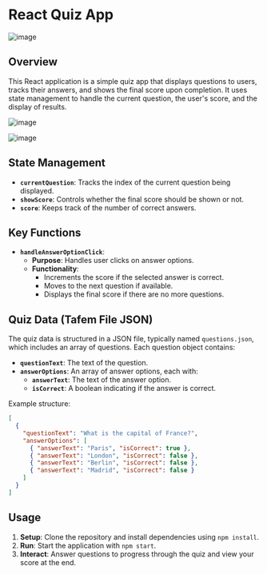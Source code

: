 
# React Quiz App

![image](https://github.com/user-attachments/assets/842df3b8-23fd-4417-953f-abf51cf40b48)

## Overview
This React application is a simple quiz app that displays questions to users, tracks their answers, and shows the final score upon completion. It uses state management to handle the current question, the user's score, and the display of results.

![image](https://github.com/user-attachments/assets/470cf12b-b62a-4da3-a6be-15e3256f0230)

![image](https://github.com/user-attachments/assets/d570f200-d465-45ef-9616-80051a455606)

## State Management

- **`currentQuestion`**: Tracks the index of the current question being displayed.
- **`showScore`**: Controls whether the final score should be shown or not.
- **`score`**: Keeps track of the number of correct answers.

## Key Functions

- **`handleAnswerOptionClick`**:
  - **Purpose**: Handles user clicks on answer options.
  - **Functionality**:
    - Increments the score if the selected answer is correct.
    - Moves to the next question if available.
    - Displays the final score if there are no more questions.

## Quiz Data (Tafem File JSON)

The quiz data is structured in a JSON file, typically named `questions.json`, which includes an array of questions. Each question object contains:
- **`questionText`**: The text of the question.
- **`answerOptions`**: An array of answer options, each with:
  - **`answerText`**: The text of the answer option.
  - **`isCorrect`**: A boolean indicating if the answer is correct.

Example structure:
```json
[
  {
    "questionText": "What is the capital of France?",
    "answerOptions": [
      { "answerText": "Paris", "isCorrect": true },
      { "answerText": "London", "isCorrect": false },
      { "answerText": "Berlin", "isCorrect": false },
      { "answerText": "Madrid", "isCorrect": false }
    ]
  }
]
```

## Usage

1. **Setup**: Clone the repository and install dependencies using `npm install`.
2. **Run**: Start the application with `npm start`.
3. **Interact**: Answer questions to progress through the quiz and view your score at the end.
